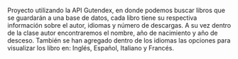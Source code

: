 Proyecto utilizando la API Gutendex, en donde podemos buscar libros que se guardarán a una base de datos, cada libro tiene su respectiva información sobre el autor, idiomas y número de descargas. 
A su vez dentro de la clase autor encontraremos el nombre, año de nacimiento y año de desceso. 
También se han agregado dentro de los idiomas las opciones para visualizar los libro en: Inglés, Español, Italiano y Francés. 
